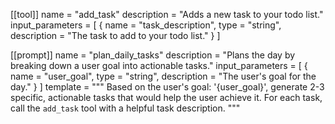 [[tool]]
name = "add_task"
description = "Adds a new task to your todo list."
input_parameters = [
  { name = "task_description", type = "string", description = "The task to add to your todo list." }
]

[[prompt]]
name = "plan_daily_tasks"
description = "Plans the day by breaking down a user goal into actionable tasks."
input_parameters = [
  { name = "user_goal", type = "string", description = "The user's goal for the day." }
]
template = """
Based on the user's goal: '{user_goal}', generate 2-3 specific, actionable tasks that would help the user achieve it.
For each task, call the `add_task` tool with a helpful task description.
"""